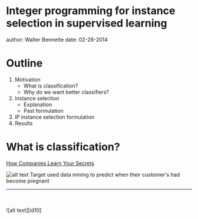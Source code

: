 Integer programming for instance selection in supervised learning
========================================================
author: Walter Bennette
date: 02-28-2014

Outline
=================
1. Motivation 
    - What is classification?
    - Why do we want better classifiers?
2. Instance selection  
    - Explanation  
    - Past formulation  
3. IP instance selection formulation  
4. Results

What is classification?
=======================

<a href="http://www.nytimes.com/2012/02/19/magazine/shopping-habits.html?pagewanted=all&_r=0" target="_blank">How Companies Learn Your Secrets</a>

![alt text][id10] Target used data mining to predict when their customer's had become pregnant


***
<br>  
<br>
![alt text][id10]

[id10]:http://bennette.github.io/presentations/Data_Mining_Group/Images/target.png "target"




















